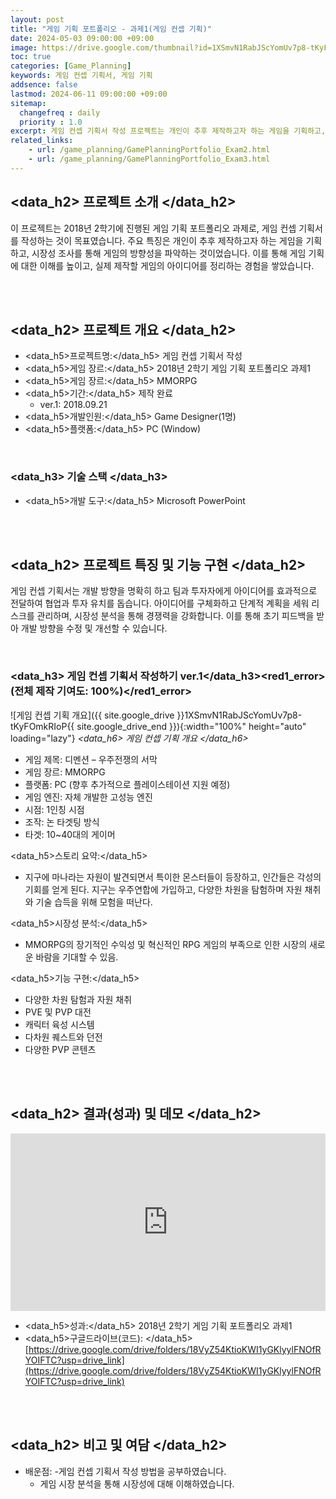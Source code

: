 ```yaml
---
layout: post
title: "게임 기획 포트폴리오 - 과제1(게임 컨셉 기획)"
date: 2024-05-03 09:00:00 +09:00
image: https://drive.google.com/thumbnail?id=1XSmvN1RabJScYomUv7p8-tKyFOmkRIoP
toc: true
categories: [Game_Planning] 
keywords: 게임 컨셉 기획서, 게임 기획
addsence: false
lastmod: 2024-06-11 09:00:00 +09:00
sitemap:
  changefreq : daily
  priority : 1.0
excerpt: 게임 컨셉 기획서 작성 프로젝트는 개인이 추후 제작하고자 하는 게임을 기획하고, 시장성 조사를 통해 게임의 방향성을 파악하는 과정을 담고 있습니다.
related_links:
    - url: /game_planning/GamePlanningPortfolio_Exam2.html
    - url: /game_planning/GamePlanningPortfolio_Exam3.html
---
```


## <data_h2> 프로젝트 소개 </data_h2>

이 프로젝트는 2018년 2학기에 진행된 게임 기획 포트폴리오 과제로, 게임 컨셉 기획서를 작성하는 것이 목표였습니다. 주요 특징은 개인이 추후 제작하고자 하는 게임을 기획하고, 시장성 조사를 통해 게임의 방향성을 파악하는 것이었습니다. 이를 통해 게임 기획에 대한 이해를 높이고, 실제 제작할 게임의 아이디어를 정리하는 경험을 쌓았습니다.

<br>
<br>

## <data_h2> 프로젝트 개요 </data_h2>

- <span><data_h5>프로젝트명:</data_h5> 게임 컨셉 기획서 작성</span>
- <span><data_h5>게임 장르:</data_h5> 2018년 2학기 게임 기획 포트폴리오 과제1</span>
- <span><data_h5>게임 장르:</data_h5> MMORPG</span>
- <span><data_h5>기간:</data_h5> 제작 완료</span>
    - ver.1: 2018.09.21
- <span><data_h5>개발인원:</data_h5> Game Designer(1명)</span>
- <span><data_h5>플랫폼:</data_h5> PC (Window)</span>

<br>

### <data_h3> 기술 스택 </data_h3>

- <span><data_h5>개발 도구:</data_h5> Microsoft PowerPoint </span>

<br>
<br>

## <data_h2> 프로젝트 특징 및 기능 구현 </data_h2>

게임 컨셉 기획서는 개발 방향을 명확히 하고 팀과 투자자에게 아이디어를 효과적으로 전달하여 협업과 투자 유치를 돕습니다. 아이디어를 구체화하고 단계적 계획을 세워 리스크를 관리하며, 시장성 분석을 통해 경쟁력을 강화합니다. 이를 통해 초기 피드백을 받아 개발 방향을 수정 및 개선할 수 있습니다.

<br>

### <data_h3> 게임 컨셉 기획서 작성하기 ver.1</data_h3><red1_error> (전체 제작 기여도: 100%)</red1_error>

![게임 컨셉 기획 개요]({{ site.google_drive }}1XSmvN1RabJScYomUv7p8-tKyFOmkRIoP{{ site.google_drive_end }}){:width="100%" height="auto" loading="lazy"}
*<data_h6> 게임 컨셉 기획 개요 </data_h6>*

- 게임 제목: 디멘션 – 우주전쟁의 서막
- 게임 장르: MMORPG
- 플랫폼: PC (향후 추가적으로 플레이스테이션 지원 예정)
- 게임 엔진: 자체 개발한 고성능 엔진
- 시점: 1인칭 시점
- 조작: 논 타겟팅 방식
- 타겟: 10~40대의 게이머

<span><data_h5>스토리 요약:</data_h5></span>

- 지구에 마나라는 자원이 발견되면서 특이한 몬스터들이 등장하고, 인간들은 각성의 기회를 얻게 된다. 지구는 우주연합에 가입하고, 다양한 차원을 탐험하며 자원 채취와 기술 습득을 위해 모험을 떠난다.

<span><data_h5>시장성 분석:</data_h5></span>

- MMORPG의 장기적인 수익성 및 혁신적인 RPG 게임의 부족으로 인한 시장의 새로운 바람을 기대할 수 있음.

<span><data_h5>기능 구현:</data_h5></span>

- 다양한 차원 탐험과 자원 채취
- PVE 및 PVP 대전
- 캐릭터 육성 시스템
- 다차원 퀘스트와 던전
- 다양한 PVP 콘텐츠

<br>
<br>

## <data_h2> 결과(성과) 및 데모 </data_h2>

<iframe width="100%" style="aspect-ratio:16/9" src="https://drive.google.com/file/d/1Bv1wPwTBqXfHh4A7hKVluTFFuV2m_RYq/preview" title="게임 컨셉 기획서 작성" frameborder="0" allow="accelerometer; autoplay; clipboard-write; encrypted-media; gyroscope; picture-in-picture; web-share" allowfullscreen></iframe>

- <span><data_h5>성과:</data_h5> 2018년 2학기 게임 기획 포트폴리오 과제1</span>
- <span><data_h5>구글드라이브(코드): </data_h5>[https://drive.google.com/drive/folders/18VyZ54KtioKWI1yGKlyylFNOfRYOIFTC?usp=drive_link](https://drive.google.com/drive/folders/18VyZ54KtioKWI1yGKlyylFNOfRYOIFTC?usp=drive_link)</span>


<br>
<br>

## <data_h2> 비고 및 여담 </data_h2>

- 배운점:
    -게임 컨셉 기획서 작성 방법을 공부하였습니다.
    - 게임 시장 분석을 통해 시장성에 대해 이해하였습니다.